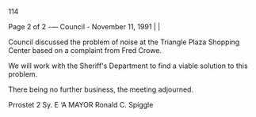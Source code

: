 114

Page 2 of 2 -—
Council - November 11, 1991 |
|

Council discussed the problem of noise at the Triangle Plaza
Shopping Center based on a complaint from Fred Crowe.

We will work with the Sheriff's Department to find a viable
solution to this problem.

There being no further business, the meeting adjourned.

Prrostet 2 Sy. E ‘A MAYOR
Ronald C. Spiggle


